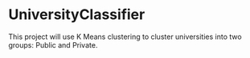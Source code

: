 # UniversityClassifier
This project will use K Means clustering to cluster universities into two groups: Public and Private.
